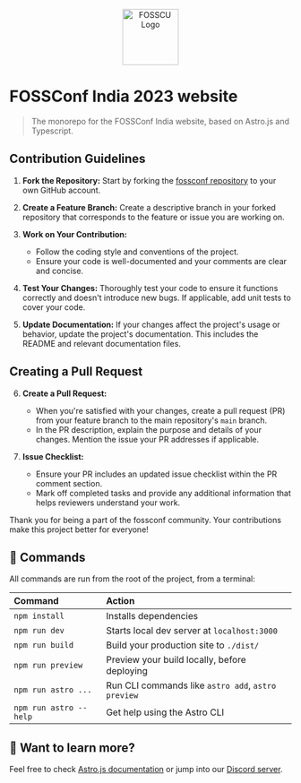 <p align="center">
    <img src="https://i.ibb.co/QJ8fhsq/fosscu.png?s=96" alt="FOSSCU Logo" width="100" />
</p>

# FOSSConf India 2023 website

> The monorepo for the FOSSConf India website, based on
> Astro.js and Typescript.


## Contribution Guidelines

1. **Fork the Repository:** Start by forking the [fossconf repository](https://github.com/FOSS-Community/fossconf) to your own GitHub account.

2. **Create a Feature Branch:** Create a descriptive branch in your forked repository that corresponds to the feature or issue you are working on.

3. **Work on Your Contribution:**
   - Follow the coding style and conventions of the project.
   - Ensure your code is well-documented and your comments are clear and concise.

4. **Test Your Changes:** Thoroughly test your code to ensure it functions correctly and doesn't introduce new bugs. If applicable, add unit tests to cover your code.

5. **Update Documentation:** If your changes affect the project's usage or behavior, update the project's documentation. This includes the README and relevant documentation files.

## Creating a Pull Request

6. **Create a Pull Request:**
   - When you're satisfied with your changes, create a pull request (PR) from your feature branch to the main repository's `main` branch.
   - In the PR description, explain the purpose and details of your changes. Mention the issue your PR addresses if applicable.

7. **Issue Checklist:**
   - Ensure your PR includes an updated issue checklist within the PR comment section.
   - Mark off completed tasks and provide any additional information that helps reviewers understand your work.

Thank you for being a part of the fossconf community. Your contributions make this project better for everyone!


## 🧞 Commands

All commands are run from the root of the project, from a terminal:

| Command                | Action                                             |
| :--------------------- | :------------------------------------------------- |
| `npm install`          | Installs dependencies                              |
| `npm run dev`          | Starts local dev server at `localhost:3000`        |
| `npm run build`        | Build your production site to `./dist/`            |
| `npm run preview`      | Preview your build locally, before deploying       |
| `npm run astro ...`    | Run CLI commands like `astro add`, `astro preview` |
| `npm run astro --help` | Get help using the Astro CLI                       |

## 👀 Want to learn more?

Feel free to check [Astro.js documentation](https://docs.astro.build) or jump into our [Discord server](https://astro.build/chat).

